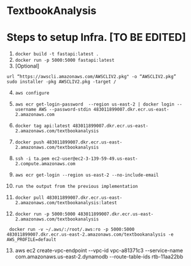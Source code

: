 # TextbookAnalysis

# Steps to setup Infra. [TO BE EDITED]

1. `docker build -t fastapi:latest .`
2. `docker run -p 5000:5000 fastapi:latest`
3. [Optional]
```
url “https://awscli.amazonaws.com/AWSCLIV2.pkg" -o “AWSCLIV2.pkg”
sudo installer -pkg AWSCLIV2.pkg -target /
```
4. `aws configure`

5. `aws ecr get-login-password  --region us-east-2 | docker login --username AWS --password-stdin 483011899007.dkr.ecr.us-east-2.amazonaws.com`

6. `docker tag api:latest 483011899007.dkr.ecr.us-east-2.amazonaws.com/textbookanalysis`

7. `docker push 483011899007.dkr.ecr.us-east-2.amazonaws.com/textbookanalysis`

8. `ssh -i ta.pem ec2-user@ec2-3-139-59-49.us-east-2.compute.amazonaws.com`

9. `aws ecr get-login --region us-east-2 --no-include-email`

10. `run the output from the previous implementation`

11. `docker pull 483011899007.dkr.ecr.us-east-2.amazonaws.com/textbookanalysis:latest`

12. `docker run -p 5000:5000 483011899007.dkr.ecr.us-east-2.amazonaws.com/textbookanalysis`

` docker run -v ~/.aws/:/root/.aws:ro -p 5000:5000 483011899007.dkr.ecr.us-east-2.amazonaws.com/textbookanalysis -e AWS_PROFILE=default`

13. aws ec2 create-vpc-endpoint --vpc-id vpc-a81371c3 --service-name com.amazonaws.us-east-2.dynamodb --route-table-ids rtb-11aa22bb